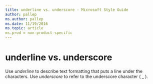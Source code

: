 ```yaml
---
title: underline vs. underscore - Microsoft Style Guide
author: pallep
ms.author: pallep
ms.date: 11/19/2016
ms.topic: article
ms.prod = non-product-specific
---
```


# underline vs. underscore

Use *underline* to describe text formatting that puts a line under the characters. Use *underscore* to refer to the underscore character ( \_ ).
